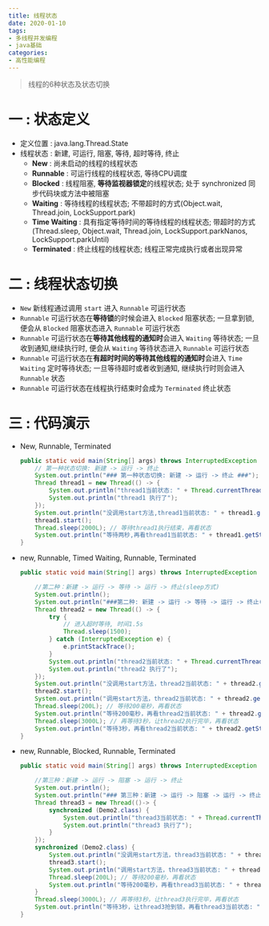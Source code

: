 ```yaml
---
title: 线程状态
date: 2020-01-10
tags:
- 多线程并发编程
- java基础
categories:
- 高性能编程
---
```




> 线程的6种状态及状态切换



# 一 : 状态定义 

* 定义位置 : java.lang.Thread.State
* 线程状态 : 新建, 可运行, 阻塞, 等待, 超时等待, 终止
  * **New** : 尚未启动的线程的线程状态
  * **Runnable** : 可运行线程的线程状态, 等待CPU调度
  * **Blocked** : 线程阻塞, **等待监视器锁定**的线程状态; 处于 synchronized 同步代码块或方法中被阻塞
  * **Waiting** : 等待线程的线程状态; 不带超时的方式(Object.wait, Thread.join, LockSupport.park)
  * **Time Waiting** : 具有指定等待时间的等待线程的线程状态; 带超时的方式(Thread.sleep, Object.wait, Thread.join, LockSupport.parkNanos, LockSupport.parkUntil)
  * **Terminated** : 终止线程的线程状态; 线程正常完成执行或者出现异常

# 二 : 线程状态切换

- `New` 新线程通过调用 `start` 进入 `Runnable` 可运行状态
- `Runnable` 可运行状态在**等待锁**的时候会进入 `Blocked` 阻塞状态; 一旦拿到锁, 便会从 `Blocked` 阻塞状态进入 `Runnable` 可运行状态
- `Runnable` 可运行状态在**等待其他线程的通知时**会进入 `Waiting` 等待状态; 一旦收到通知,继续执行时, 便会从 `Waiting` 等待状态进入 `Runnable` 可运行状态
- `Runnable` 可运行状态在**有超时时间的等待其他线程的通知时**会进入 `Time Waiting` 定时等待状态; 一旦等待超时或者收到通知, 继续执行时则会进入 `Runnable` 状态
- `Runnable` 可运行状态在线程执行结束时会成为 `Terminated` 终止状态

# 三 : 代码演示

- New, Runnable, Terminated

  ```java
  public static void main(String[] args) throws InterruptedException {
      // 第一种状态切换: 新建 -> 运行 -> 终止
      System.out.println("### 第一种状态切换: 新建 -> 运行 -> 终止 ###");
      Thread thread1 = new Thread(() -> {
          System.out.println("thread1当前状态: " + Thread.currentThread().getState().toString());
          System.out.println("thread1 执行了");
      });
      System.out.println("没调用start方法,thread1当前状态: " + thread1.getState().toString());
      thread1.start();
      Thread.sleep(2000L); // 等待thread1执行结束，再看状态
      System.out.println("等待两秒,再看thread1当前状态: " + thread1.getState().toString());
  }
  ```

- new, Runnable, Timed Waiting, Runnable, Terminated

  ```java
  public static void main(String[] args) throws InterruptedException {
  
      //第二种：新建 -> 运行 -> 等待 -> 运行 -> 终止(sleep方式)
      System.out.println();
      System.out.println("###第二种: 新建 -> 运行 -> 等待 -> 运行 -> 终止(sleep方式) ###");
      Thread thread2 = new Thread(() -> {
          try {
              // 进入超时等待, 时间1.5s
              Thread.sleep(1500);
          } catch (InterruptedException e) {
              e.printStackTrace();
          }
          System.out.println("thread2当前状态: " + Thread.currentThread().getState().toString());
          System.out.println("thread2 执行了");
      });
      System.out.println("没调用start方法，thread2当前状态: " + thread2.getState().toString());
      thread2.start();
      System.out.println("调用start方法，thread2当前状态: " + thread2.getState().toString());
      Thread.sleep(200L); // 等待200毫秒，再看状态
      System.out.println("等待200毫秒，再看thread2当前状态: " + thread2.getState().toString());
      Thread.sleep(3000L); // 再等待3秒，让thread2执行完毕，再看状态
      System.out.println("等待3秒，再看thread2当前状态: " + thread2.getState().toString());
  }
  ```

- new, Runnable, Blocked, Runnable, Terminated

  ```java
  public static void main(String[] args) throws InterruptedException {
  
      //第三种：新建 -> 运行 -> 阻塞 -> 运行 -> 终止
      System.out.println();
      System.out.println("### 第三种：新建 -> 运行 -> 阻塞 -> 运行 -> 终止 ###");
      Thread thread3 = new Thread(()-> {
          synchronized (Demo2.class) {
              System.out.println("thread3当前状态: " + Thread.currentThread().getState().toString());
              System.out.println("thread3 执行了");
          }
      });
      synchronized (Demo2.class) {
          System.out.println("没调用start方法，thread3当前状态: " + thread3.getState().toString());
          thread3.start();
          System.out.println("调用start方法，thread3当前状态: " + thread3.getState().toString());
          Thread.sleep(200L); // 等待200毫秒，再看状态
          System.out.println("等待200毫秒，再看thread3当前状态: " + thread3.getState().toString());
      }
      Thread.sleep(3000L); // 再等待3秒，让thread3执行完毕，再看状态
      System.out.println("等待3秒，让thread3抢到锁，再看thread3当前状态: " + thread3.getState().toString());
  }
  ```